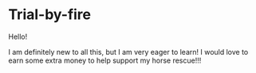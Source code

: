 # Trial-by-fire

Hello!

I am definitely new to all this, but I am very eager to learn!  I would love to earn some extra money to help support my horse rescue!!!

